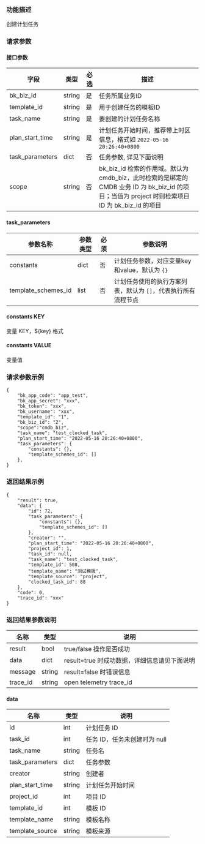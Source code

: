 ### 功能描述

创建计划任务

### 请求参数

#### 接口参数

| 字段               | 类型     | 必选  | 描述                                                                                                       |
|------------------|--------|-----|----------------------------------------------------------------------------------------------------------|
| bk_biz_id        | string | 是   | 任务所属业务ID                                                                                                 |
| template_id      | string | 是   | 用于创建任务的模板ID                                                                                              |
| task_name        | string | 是   | 要创建的计划任务名称                                                                                               |
| plan_start_time  | string | 是   | 计划任务开始时间，推荐带上时区信息，格式如 `2022-05-16 20:26:40+0800`                                                         |
| task_parameters  | dict   | 否   | 任务参数, 详见下面说明                                                                                             |
| scope            | string | 否   | bk_biz_id 检索的作用域。默认为 cmdb_biz，此时检索的是绑定的 CMDB 业务 ID 为 bk_biz_id 的项目；当值为 project 时则检索项目 ID 为 bk_biz_id 的项目 |

#### task_parameters

| 参数名称          | 参数类型  | 必须 |     参数说明     |
|---------------|-------|--| ---------------- |
| constants     | dict  | 否 |  计划任务参数，对应变量key和value，默认为 `{}` |
| template_schemes_id    | list     | 否 | 计划任务使用的执行方案列表，默认为 `[]`，代表执行所有流程节点 |

#### constants KEY

变量 KEY，${key} 格式

#### constants VALUE

变量值

### 请求参数示例

```
{
    "bk_app_code": "app_test",
    "bk_app_secret": "xxx",
    "bk_token": "xxx",
    "bk_username": "xxx",
    "template_id": "1",
    "bk_biz_id": "2",
	"scope":"cmdb_biz",
    "task_name": "test_clocked_task",
    "plan_start_time": "2022-05-16 20:26:40+0800",
    "task_parameters": {
        "constants": {},
        "template_schemes_id": []
    },
}
```

### 返回结果示例

```
{
    "result": true,
    "data": {
        "id": 72,
        "task_parameters": {
            "constants": {},
            "template_schemes_id": []
        },
        "creator": "",
        "plan_start_time": "2022-05-16 20:26:40+0800",
        "project_id": 1,
        "task_id": null,
        "task_name": "test_clocked_task",
        "template_id": 508,
        "template_name": "测试模版",
        "template_source": "project",
        "clocked_task_id": 88
    },
    "code": 0,
    "trace_id": "xxx"
}
```

### 返回结果参数说明

| 名称         | 类型     | 说明                           |
|------------|--------|------------------------------|
| result     | bool   | true/false 操作是否成功            |
| data       | dict   | result=true 时成功数据，详细信息请见下面说明 |
| message    | string | result=false 时错误信息           |
| trace_id   | string | open telemetry trace_id      |

#### data

| 名称               | 类型     | 说明                 |
|------------------|--------|--------------------|
| id               | int    | 计划任务 ID            |
| task_id          | int    | 任务 ID，任务未创建时为 null |
| task_name        | string | 任务名                |
| task_parameters  | dict   | 任务参数               |
| creator          | string | 创建者                |
| plan_start_time  | string | 计划任务开始时间           |
| project_id       | int    | 项目 ID              |
 | template_id      | int    | 模板 ID              |
| template_name    | string | 模板名称               |
| template_source  | string | 模板来源               |
